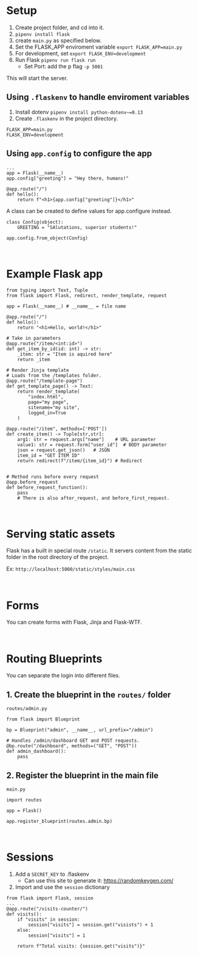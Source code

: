 # Setup

1. Create project folder, and cd into it.
1. `pipenv install flask`
1. create `main.py` as specified below.
1. Set the FLASK_APP enviroment variable `export FLASK_APP=main.py`
1. For development, set `export FLASK_ENV=development`
1. Run Flask `pipenv run flask run`
    - Set Port: add the p flag `-p 5001`

This will start the server.

## Using `.flaskenv` to handle enviroment variables

1. Install dotenv `pipenv install python-dotenv~=0.13`
1. Create `.flaskenv` in the project directory.

```
FLASK_APP=main.py
FLASK_ENV=development
```

## Using `app.config` to configure the app

```
...
app = Flask(__name__)
app.config["greeting"] = "Hey there, humans!"

@app.route("/")
def hello():
    return f"<h1>{app.config["greeting"]}</h1>"
```

A class can be created to define values for app.configure instead.

```
class Config(object):
    GREETING = "SAlutations, superior students!"

app.config.from_object(Config)
```

<br>

# Example Flask app

```
from typing import Text, Tuple
from flask import Flask, redirect, render_template, request

app = Flask(__name__) # __name__ = file name

@app.route("/")
def hello():
    return "<h1>Hello, world!</h1>"

# Take in parameters
@app.route("/item/<int:id>")
def get_item_by_id(id: int) -> str:
    _item: str = "Item is aquired here"
    return _item

# Render Jinja template
# Loads from the /templates folder.
@app.route("/template-page")
def get_template_page() -> Text:
    return render_template(
        "index.html",
        page="my page",
        sitename="my site",
        logged_in=True
    )

@app.route("/item", methods=['POST'])
def create_item() -> Tuple[str,str]:
    arg1: str = request.args["name"]    # URL parameter
    value1: str = request.form["user_id"]  # BODY parameter
    json = request.get_json()   # JSON
    item_id = "GET ITEM ID"
    return redirect(f"/item/{item_id}") # Redirect


# Method runs before every request
@app.before_request
def before_request_function():
    pass
    # There is also after_request, and before_first_request.
```

<br>

# Serving static assets
Flask has a built in special route `/static`. It servers content from the static folder in the root directory of the project.

Ex: `http://localhost:5000/static/styles/main.css`

<br>

# Forms

You can create forms with Flask, Jinja and Flask-WTF.

<br>

# Routing Blueprints

You can separate the login into different files.

## 1. Create the blueprint in the `routes/` folder

`routes/admin.py`
```
from flask import Blueprint

bp = Blueprint("admin", __name__, url_prefix="/admin")

# Handles /admin/dashboard GET and POST requests.
@bp.route("/dashboard", methods=("GET", "POST"))
def admin_dashboard():
    pass
```

## 2. Register the blueprint in the main file

`main.py`
```
import routes

app = Flask()

app.register_blueprint(routes.admin.bp)
```

<br>

# Sessions

1. Add a `SECRET_KEY` to .flaskenv
    - Can use this site to generate it: https://randomkeygen.com/
1. Import and use the `session` dictionary

```
from flask import Flask, session
...
@app.route("/visits-counter/")
def visits():
    if "visits" in session:
        session["visits"] = session.get("visists") + 1
    else:
        session["visits"] = 1
    
    return f"Total visits: {session.get("visits")}"
```
